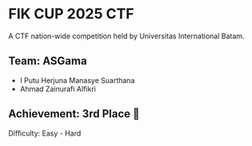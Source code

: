 # FIK CUP 2025 CTF
A CTF nation-wide competition held by Universitas International Batam. 

## Team: ASGama
- I Putu Herjuna Manasye Suarthana
- Ahmad Zainurafi Alfikri

## Achievement: 3rd Place 🥉
Difficulty: Easy - Hard